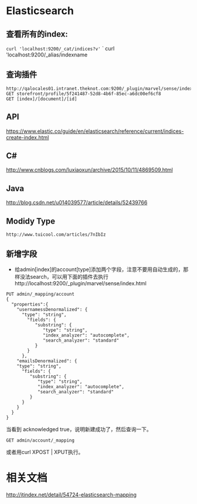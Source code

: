 # Elasticsearch
## 查看所有的index:
` curl 'localhost:9200/_cat/indices?v' `
` curl 'localhost:9200/_alias/indexname

## 查询插件
```
http://qalocales01.intranet.theknot.com:9200/_plugin/marvel/sense/index.html 
GET storefront/profile/5f241487-52d8-4b6f-85ec-a6dc00ef6cf8
GET [index]/[document]/[id]
```
## API
https://www.elastic.co/guide/en/elasticsearch/reference/current/indices-create-index.html

## C#
http://www.cnblogs.com/luxiaoxun/archive/2015/10/11/4869509.html

## Java
http://blog.csdn.net/u014039577/article/details/52439766

## Modidy Type
`
http://www.tuicool.com/articles/7nIbIz
`
## 新增字段
- 给admin[index]的account[type]添加两个字段，注意不要用自动生成的，那样没法search，可以用下面的插件去执行
http://localhost:9200/_plugin/marvel/sense/index.html
```
PUT admin/_mapping/account
{
  "properties":{
    "usernamessDenormalized": {
      "type": "string",
        "fields": {
           "substring": {
              "type": "string",
              "index_analyzer": "autocomplete",
              "search_analyzer": "standard"
           }
        }
      },
    "emailsDenormalized": {
    "type": "string",
      "fields": {
         "substring": {
            "type": "string",
            "index_analyzer": "autocomplete",
            "search_analyzer": "standard"
         }
      }
    }
  }
}
```
当看到 acknowledged true，说明新建成功了，然后查询一下。
```
GET admin/account/_mapping
```
或者用curl XPOST | XPUT执行。


# 相关文档
http://itindex.net/detail/54724-elasticsearch-mapping

